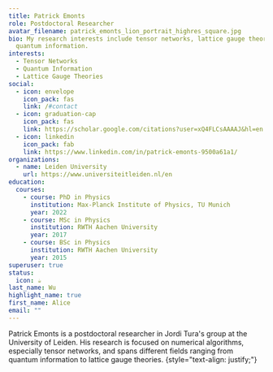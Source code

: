 ```yaml
---
title: Patrick Emonts
role: Postdoctoral Researcher
avatar_filename: patrick_emonts_lion_portrait_highres_square.jpg
bio: My research interests include tensor networks, lattice gauge theories and
  quantum information.
interests:
  - Tensor Networks
  - Quantum Information
  - Lattice Gauge Theories
social:
  - icon: envelope
    icon_pack: fas
    link: /#contact
  - icon: graduation-cap
    icon_pack: fas
    link: https://scholar.google.com/citations?user=xQ4FLCsAAAAJ&hl=en
  - icon: linkedin
    icon_pack: fab
    link: https://www.linkedin.com/in/patrick-emonts-9500a61a1/
organizations:
  - name: Leiden University
    url: https://www.universiteitleiden.nl/en
education:
  courses:
    - course: PhD in Physics
      institution: Max-Planck Institute of Physics, TU Munich
      year: 2022
    - course: MSc in Physics
      institution: RWTH Aachen University
      year: 2017
    - course: BSc in Physics
      institution: RWTH Aachen University
      year: 2015
superuser: true
status:
  icon: ☕️
last_name: Wu
highlight_name: true
first_name: Alice
email: ""
---
```

Patrick Emonts is a postdoctoral researcher in Jordi Tura's group at the University of Leiden.
His research is focused on numerical algorithms, especially tensor networks, and spans different fields ranging from quantum information to lattice gauge theories.
{style="text-align: justify;"}
